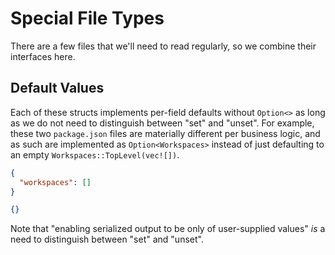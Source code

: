 # Special File Types

There are a few files that we'll need to read regularly, so we combine their interfaces here.

## Default Values

Each of these structs implements per-field defaults without `Option<>` as long as we do not need to distinguish between "set" and "unset". For example, these two `package.json` files are materially different per business logic, and as such are implemented as `Option<Workspaces>` instead of just defaulting to an empty `Workspaces::TopLevel(vec![])`.

```json
{
  "workspaces": []
}
```

```json
{}
```

Note that "enabling serialized output to be only of user-supplied values" _is_ a need to distinguish between "set" and "unset".
